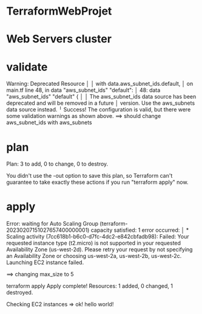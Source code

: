 # TerraformWebProjet
# Web Servers cluster

# validate
Warning: Deprecated Resource
│ 
│   with data.aws_subnet_ids.default,
│   on main.tf line 48, in data "aws_subnet_ids" "default":
│   48: data "aws_subnet_ids" "default" {
│ 
│ The aws_subnet_ids data source has been deprecated and will be removed in a future
│ version. Use the aws_subnets data source instead.
╵
Success! The configuration is valid, but there were some validation
warnings as shown above.
==> should change aws_subnet_ids with aws_subnets

# plan
Plan: 3 to add, 0 to change, 0 to destroy.

You didn't use the -out option to save this plan, so Terraform can't guarantee
to take exactly these actions if you run "terraform apply" now.

# apply
 Error: waiting for Auto Scaling Group (terraform-20230207151027657400000001) capacity satisfied: 1 error occurred:
│       * Scaling activity (7cc618b1-b6c0-d7fc-4dc2-e842cbfadb98): Failed: Your requested instance type (t2.micro) is not supported in your requested Availability Zone (us-west-2d). Please retry your request by not specifying an Availability Zone or choosing us-west-2a, us-west-2b, us-west-2c. Launching EC2 instance failed.

==> changing max_size to 5

terraform apply
Apply complete! Resources: 1 added, 0 changed, 1 destroyed.

Checking EC2 instances => ok!
hello world!